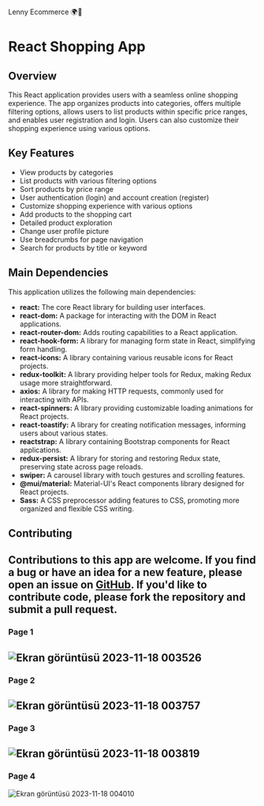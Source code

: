 Lenny Ecommerce 🌍📶
# React Shopping App

## Overview
This React application provides users with a seamless online shopping experience. The app organizes products into categories, offers multiple filtering options, allows users to list products within specific price ranges, and enables user registration and login. Users can also customize their shopping experience using various options.

## Key Features
- View products by categories
- List products with various filtering options
- Sort products by price range
- User authentication (login) and account creation (register)
- Customize shopping experience with various options
- Add products to the shopping cart
- Detailed product exploration
- Change user profile picture
- Use breadcrumbs for page navigation
- Search for products by title or keyword

## Main Dependencies

This application utilizes the following main dependencies:
- **react:** The core React library for building user interfaces.
- **react-dom:** A package for interacting with the DOM in React applications.
- **react-router-dom:** Adds routing capabilities to a React application.
- **react-hook-form:** A library for managing form state in React, simplifying form handling.
- **react-icons:** A library containing various reusable icons for React projects.
- **redux-toolkit:** A library providing helper tools for Redux, making Redux usage more straightforward.
- **axios:** A library for making HTTP requests, commonly used for interacting with APIs.
- **react-spinners:** A library providing customizable loading animations for React projects.
- **react-toastify:** A library for creating notification messages, informing users about various states.
- **reactstrap:** A library containing Bootstrap components for React applications.
- **redux-persist:** A library for storing and restoring Redux state, preserving state across page reloads.
- **swiper:** A carousel library with touch gestures and scrolling features.
- **@mui/material:** Material-UI's React components library designed for React projects.
- **Sass:** A CSS preprocessor adding features to CSS, promoting more organized and flexible CSS writing.

## Contributing
Contributions to this app are welcome. If you find a bug or have an idea for a new feature, please open an issue on [GitHub](link-to-your-github-repo). If you'd like to contribute code, please fork the repository and submit a pull request.
------
### Page 1
![Ekran görüntüsü 2023-11-18 003526](https://github.com/Nazim527/Lenny-eccomerce/assets/68445690/2247d0a4-073d-4f4a-9525-2876115246f3)
---
### Page 2
![Ekran görüntüsü 2023-11-18 003757](https://github.com/Nazim527/Lenny-eccomerce/assets/68445690/4174c355-c0f6-42d2-8d23-cb6e66486487)
---
### Page 3
![Ekran görüntüsü 2023-11-18 003819](https://github.com/Nazim527/Lenny-eccomerce/assets/68445690/9c2990da-7ba5-482c-bebb-9b32dd40347d)
---
### Page 4
![Ekran görüntüsü 2023-11-18 004010](https://github.com/Nazim527/Lenny-eccomerce/assets/68445690/a6cb1b2c-0579-4615-b7f3-310b60baa34c)



